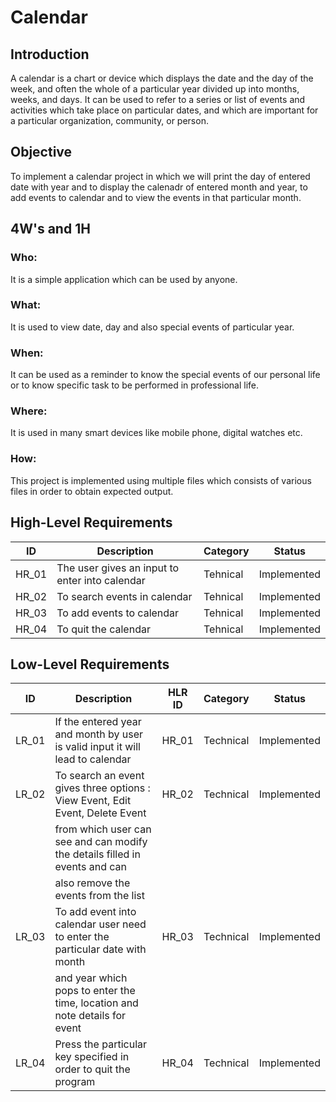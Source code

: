# Calendar

## Introduction
A calendar is a chart or device which displays the date and the day of the week, and often the whole of a particular year divided up into months, weeks, and days. It can be used to refer to a series or list of events and activities which take place on particular dates, and which are important for a particular organization, community, or person.


## Objective
To implement a calendar project in which we will print the day of entered date with year and to display the calenadr of entered month and year, to add events to calendar and to view the events in that particular month.

## 4W's and 1H
### Who:
It is a simple application which can be used by anyone.

### What:
It is used to view date, day and also special events of particular year.

### When:
It can be used as a reminder to know the special events of our personal life or to know specific task to be performed in professional life.

### Where:
It is used in many smart devices like mobile phone, digital watches etc.

### How:
This project is implemented using multiple files which consists of various files in order to obtain expected output.

## High-Level Requirements
|  ID   |                 Description                     | Category |    Status   |
| ----- | ----------------------------------------------- | -------- | ----------- |
| HR_01 |  The user gives an input to enter into calendar | Tehnical | Implemented |
| HR_02 |          To search events in calendar           | Tehnical | Implemented |
| HR_03 |           To add events to calendar             | Tehnical | Implemented |
| HR_04 |            To quit the calendar                 | Tehnical | Implemented |

## Low-Level Requirements
|  ID   |                                Description                                    |  HLR ID  | Category  |    Status   |
| ----- | ----------------------------------------------------------------------------- | -------- | --------- | ----------- |
| LR_01 | If the entered year and month by user is valid input it will lead to calendar |   HR_01  | Technical | Implemented | 
| LR_02 | To search an event gives three options : View Event, Edit Event, Delete Event |   HR_02  | Technical | Implemented |
|       | from which user can see and can modify the details filled in events and can   |          |           |             |            
|       | also remove the events from the list                                          |          |           |             |
| LR_03 | To add event into calendar user need to enter the particular date with month  |   HR_03  | Technical | Implemented |
|       | and year which pops to enter the time, location and note details for event    |          |           |             |
| LR_04 |       Press the particular key specified in order to quit the program         |   HR_04  | Technical | Implemented |

       



